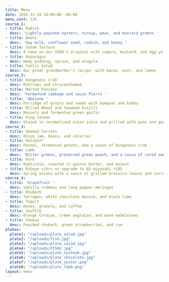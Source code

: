 ```yaml
---
title: Menu
date: 2016-11-10 10:09:00 -08:00
menu_cost: 125
course_1:
- title: Radish
  desc: 'Lightly poached oysters, turnip, pear, and mustard greens '
- title: Beets
  desc: 'Soy milk, sunflower seed, radish, and honey '
- title: Steak Tartare
  desc: A take on our 1950's original with capers, mustard, and egg yolk
- title: Asparagus
  desc: Hemp pudding, spruce, and arugula
- title: Canlis Salad
  desc: Our great grandmother’s recipe, with bacon, mint, and lemon
course_2:
- title: Dungeness Crab
  desc: Kohlrabi and chrysanthemum
- title: Malted Pancake
  desc: 'Fermented cabbage and sauce Pierre '
- title: 'Abalone '
  desc: Porridge of grains and seeds with kumquat and kombu
- title: Milled Wheat and Seaweed Fusilli
  desc: Mussels and fermented green garlic
- title: King Salmon
  desc: Glazed in caramelized onion juice and grilled with peas and gari
course_3:
- title: Smoked Carrots
  desc: Onion jam, beans, and celeriac
- title: Halibut*
  desc: Fennel, fermented potato, and a sauce of Dungeness crab
- title: Lamb
  desc: 'Bitter greens, preserved green peach, and a sauce of cured smelt '
- title: Pork
  desc: Radicchio, roasted in quince butter, and mysost
- title: Ribeye </br> or upgrade to A5 miyazaki +105
  desc: Spring onions with a sauce of grilled brassica leaves and currant vinegar
course_4:
- title: 'Grapefruit '
  desc: Vanilla crémeux and long pepper meringue
- title: Rhubarb
  desc: Tarragon, white chocolate mousse, and black lime
- title: Yogurt
  desc: Honey, granola, and coffee
- title: Soufflè
  desc: Orange Curaçao, crème anglaise, and warm madeleines
- title: Cheese
  desc: Poached rhubarb, green strawberries, and rye
plates:
  plate1: "/uploads/plate_salad.jpg"
  plate2: "/uploads/fish.jpg"
  plate3: "/uploads/plate_salad.jpg"
  plate4: "/uploads/FISH2.jpg"
  plate5: "/uploads/plate_nysteak.jpg"
  plate6: "/uploads/plate_chocolate.jpg"
  plate7: "/uploads/plate_oyster.png"
  plate8: "/uploads/plate_lamb.png"
layout: menu
---
```


